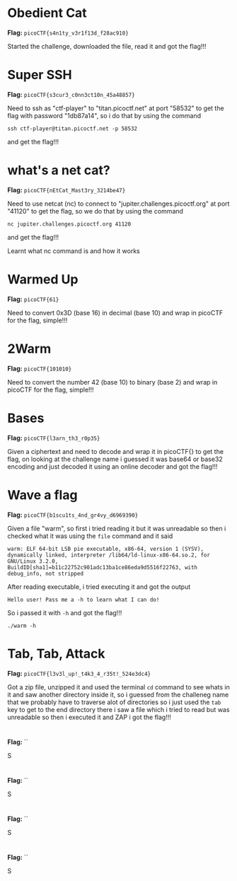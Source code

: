 # Obedient Cat

**Flag:** `picoCTF{s4n1ty_v3r1f13d_f28ac910}`

Started the challenge, downloaded the file, read it and got the flag!!!

# Super SSH

**Flag:** `picoCTF{s3cur3_c0nn3ct10n_45a48857}`

Need to ssh as "ctf-player" to "titan.picoctf.net" at port "58532" to get the flag with password "1db87a14", so i do that by using the command
```
ssh ctf-player@titan.picoctf.net -p 58532
```
and get the flag!!!

# what's a net cat?

**Flag:** `picoCTF{nEtCat_Mast3ry_3214be47}`

Need to use netcat (nc) to connect to "jupiter.challenges.picoctf.org" at port "41120" to get the flag, so we do that by using the command
```
nc jupiter.challenges.picoctf.org 41120
```
and get the flag!!!

Learnt what nc command is and how it works

# Warmed Up

**Flag:** `picoCTF{61}`

Need to convert 0x3D (base 16) in decimal (base 10) and wrap in picoCTF for the flag, simple!!!

# 2Warm

**Flag:** `picoCTF{101010}`

Need to convert the number 42 (base 10) to binary (base 2) and wrap in picoCTF for the flag, simple!!!

# Bases

**Flag:** `picoCTF{l3arn_th3_r0p35}`

Given a ciphertext and need to decode and wrap it in picoCTF{} to get the flag, on looking at the challenge name i guessed it was base64 or base32 encoding and just decoded it using an online decoder and got the flag!!!

# Wave a flag

**Flag:** `picoCTF{b1scu1ts_4nd_gr4vy_d6969390}`

Given a file "warm", so first i tried reading it but it was unreadable so then i checked what it was using the `file` command and it said 
```
warm: ELF 64-bit LSB pie executable, x86-64, version 1 (SYSV), dynamically linked, interpreter /lib64/ld-linux-x86-64.so.2, for GNU/Linux 3.2.0, BuildID[sha1]=b11c22752c901adc13ba1ce86eda9d5516f22763, with debug_info, not stripped
```
After reading executable, i tried executing it and got the output
```
Hello user! Pass me a -h to learn what I can do!
```
So i passed it with `-h` and got the flag!!!
```
./warm -h
```

# Tab, Tab, Attack

**Flag:** `picoCTF{l3v3l_up!_t4k3_4_r35t!_524e3dc4}`

Got a zip file, unzipped it and used the terminal `cd` command to see whats in it and saw another directory inside it, so i guessed from the challeneg name that we probably have to traverse alot of directories so i just used the `tab` key to get to the end directory there i saw a file which i tried to read but was unreadable so then i executed it and ZAP i got the flag!!!

# 

**Flag:** ``

S

# 

**Flag:** ``

S

# 

**Flag:** ``

S

# 

**Flag:** ``

S
